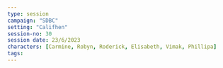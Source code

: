 ```yaml
---
type: session
campaign: "SDBC"
setting: "Califhen"
session-no: 30
session date: 23/6/2023
characters: [Carmine, Robyn, Roderick, Elisabeth, Vimak, Phillipa]
tags:
---
```

